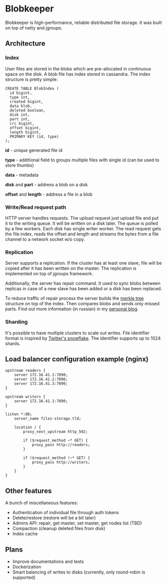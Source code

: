 # Blobkeeper

Blobkeeper is high-performance, reliable distributed file storage. It was built on top of netty and jgroups.

## Architecture

### Index

User files are stored in the blobs which are pre-allocated in continuous space on the disk.
A blob file has index stored in cassandra. The index structure is pretty simple:

```
CREATE TABLE BlobIndex (
  id bigint,
  type int,
  created bigint,
  data blob,
  deleted boolean,
  disk int,
  part int,
  crc bigint,
  offset bigint,
  length bigint,
  PRIMARY KEY (id, type)
);
```

**id** - unique generated file id

**type** - additional field to groups multiple files with single id (can be used to store thumbs)

**data** - metadata

**disk** and **part** - address a blob on a disk

**offset** and **length** - address a file in a blob

### Write/Read request path

HTTP server handles requests. The upload request just upload file and put it to the writing queue. It will be written on a disk later.
The queue is polled by a few workers. Each disk has single writer worker.
The read request gets the file index, reads the offset and length and streams the bytes from a file channel to a network socket w/o copy.

### Replication

Server supports a replication. If the cluster has at least one slave, file will be copied after it has been written on the master.
The replication is implemented on top of jgroups framework.

Additionally, the server has repair command. It used to sync blobs between replicas in case of a new slave has been added or a disk has been replaced.

To reduce traffic of repair process the server builds the [merkle tree](https://en.wikipedia.org/wiki/Merkle_tree) structure on top of the index. Then compares blobs and sends only missed parts. Find out more information (in russian) in my [personal blog](https://medium.com/@denisgabaydulin/merkle-tree-a0f251594d78).

### Sharding

It's possible to have multiple clusters to scale out writes. File identifier format is inspired by [Twitter's snowflake](https://github.com/twitter/snowflake). The identifier supports up to 1024 shards.

## Load balancer configuration example (nginx)

```
upstream readers {
    server 172.16.41.1:7890;
    server 172.16.41.2:7890;
    server 172.16.41.3:7890;
}

upstream writers {
    server 172.16.41.1:7890;
}

listen *:80;
    server_name filez-storage.tld;

    location / {
        proxy_next_upstream http_502;

        if ($request_method ~* GET) {
            proxy_pass http://readers;
        }

        if ($request_method !~* GET) {
            proxy_pass http://writers;
        }
    }
}
```

## Other features

A bunch of miscellaneous features:
 * Authentication of individual file through auth tokens
 * Delete/restore (restore will be a bit later)
 * Admins API: repair, get master, set master, get nodes list (TBD)
 * Compaction (cleanup deleted files from disk)
 * Index cache

## Plans
 * Improve documentations and tests
 * Dockerization
 * Smart balancing of writes to disks (currently, only round-robin is supported)

